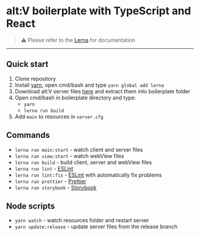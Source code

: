 # alt:V boilerplate with TypeScript and React
> ⚠️ Please refer to the [Lerna](https://github.com/lerna/lerna) for documentation

---

## Quick start
1. Clone repository
2. Install [yarn](https://classic.yarnpkg.com/en/docs/install), open cmd/bash and type `yarn global add lerna`
3. Download alt:V server files [here](https://altv.mp/#/downloads) and extract them into boilerplate folder
4. Open cmd/bash in boilerplate directory and type:
    - `yarn`
    - `lerna run build`
5. Add `main` to resources in `server.cfg`

## Commands
- `lerna run main:start` - watch client and server files
- `lerna run view:start` - watch webView files
- `lerna run build` - build client, server and webView files
- `lerna run lint` - [ESLint](https://eslint.org/)
- `lerna run lint:fix` - [ESLint](https://eslint.org/) with automatically fix problems
- `lerna run prettier` - [Prettier](https://prettier.io/)
- `lerna run storybook` - [Storybook](https://storybook.js.org/)

## Node scripts
- `yarn watch` - watch resources folder and restart server
- `yarn update:release` - update server files from the release branch
